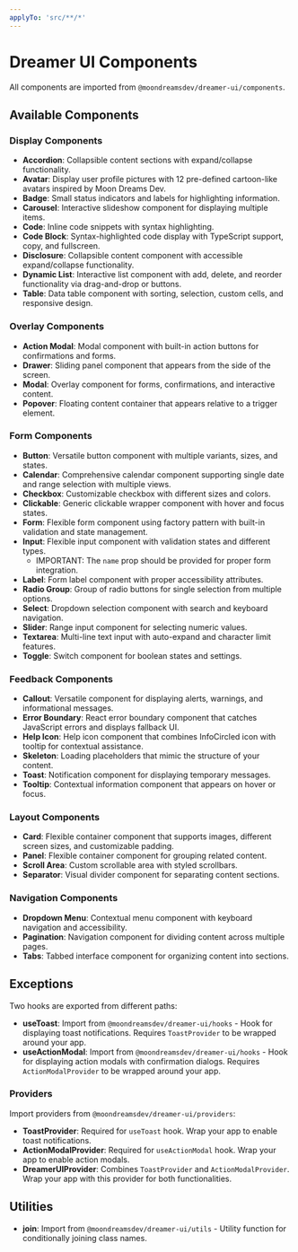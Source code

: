 ```yaml
---
applyTo: 'src/**/*'
---
```


# Dreamer UI Components

All components are imported from `@moondreamsdev/dreamer-ui/components`.

## Available Components

### Display Components

- **Accordion**: Collapsible content sections with expand/collapse functionality.
- **Avatar**: Display user profile pictures with 12 pre-defined cartoon-like avatars inspired by Moon Dreams Dev.
- **Badge**: Small status indicators and labels for highlighting information.
- **Carousel**: Interactive slideshow component for displaying multiple items.
- **Code**: Inline code snippets with syntax highlighting.
- **Code Block**: Syntax-highlighted code display with TypeScript support, copy, and fullscreen.
- **Disclosure**: Collapsible content component with accessible expand/collapse functionality.
- **Dynamic List**: Interactive list component with add, delete, and reorder functionality via drag-and-drop or buttons.
- **Table**: Data table component with sorting, selection, custom cells, and responsive design.

### Overlay Components

- **Action Modal**: Modal component with built-in action buttons for confirmations and forms.
- **Drawer**: Sliding panel component that appears from the side of the screen.
- **Modal**: Overlay component for forms, confirmations, and interactive content.
- **Popover**: Floating content container that appears relative to a trigger element.

### Form Components

- **Button**: Versatile button component with multiple variants, sizes, and states.
- **Calendar**: Comprehensive calendar component supporting single date and range selection with multiple views.
- **Checkbox**: Customizable checkbox with different sizes and colors.
- **Clickable**: Generic clickable wrapper component with hover and focus states.
- **Form**: Flexible form component using factory pattern with built-in validation and state management.
- **Input**: Flexible input component with validation states and different types.
  - IMPORTANT: The `name` prop should be provided for proper form integration.
- **Label**: Form label component with proper accessibility attributes.
- **Radio Group**: Group of radio buttons for single selection from multiple options.
- **Select**: Dropdown selection component with search and keyboard navigation.
- **Slider**: Range input component for selecting numeric values.
- **Textarea**: Multi-line text input with auto-expand and character limit features.
- **Toggle**: Switch component for boolean states and settings.

### Feedback Components

- **Callout**: Versatile component for displaying alerts, warnings, and informational messages.
- **Error Boundary**: React error boundary component that catches JavaScript errors and displays fallback UI.
- **Help Icon**: Help icon component that combines InfoCircled icon with tooltip for contextual assistance.
- **Skeleton**: Loading placeholders that mimic the structure of your content.
- **Toast**: Notification component for displaying temporary messages.
- **Tooltip**: Contextual information component that appears on hover or focus.

### Layout Components

- **Card**: Flexible container component that supports images, different screen sizes, and customizable padding.
- **Panel**: Flexible container component for grouping related content.
- **Scroll Area**: Custom scrollable area with styled scrollbars.
- **Separator**: Visual divider component for separating content sections.

### Navigation Components

- **Dropdown Menu**: Contextual menu component with keyboard navigation and accessibility.
- **Pagination**: Navigation component for dividing content across multiple pages.
- **Tabs**: Tabbed interface component for organizing content into sections.

## Exceptions

Two hooks are exported from different paths:

- **useToast**: Import from `@moondreamsdev/dreamer-ui/hooks` - Hook for displaying toast notifications. Requires `ToastProvider` to be wrapped around your app.
- **useActionModal**: Import from `@moondreamsdev/dreamer-ui/hooks` - Hook for displaying action modals with confirmation dialogs. Requires `ActionModalProvider` to be wrapped around your app.

### Providers

Import providers from `@moondreamsdev/dreamer-ui/providers`:

- **ToastProvider**: Required for `useToast` hook. Wrap your app to enable toast notifications.
- **ActionModalProvider**: Required for `useActionModal` hook. Wrap your app to enable action modals.
- **DreamerUIProvider**: Combines `ToastProvider` and `ActionModalProvider`. Wrap your app with this provider for both functionalities.

## Utilities

- **join**: Import from `@moondreamsdev/dreamer-ui/utils` - Utility function for conditionally joining class names.
